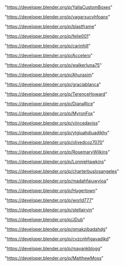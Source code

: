 "https://developer.blender.org/p/YallaCustomBoxes"

"https://developer.blender.org/p/vagarxucyhfoanx"

"https://developer.blender.org/p/blastframe"

"https://developer.blender.org/p/felie001"

"https://developer.blender.org/p/carinhill"

"https://developer.blender.org/p/Accelero"

"https://developer.blender.org/p/walkerluna75"

"https://developer.blender.org/p/Ahurasim"

"https://developer.blender.org/p/graciablanca"

"https://developer.blender.org/p/TerenceHoward"

"https://developer.blender.org/p/DianaRice"

"https://developer.blender.org/p/MyronFox"

"https://developer.blender.org/p/viincedaviss"

"https://developer.blender.org/p/ytgiuahdiuadjkhy"

"https://developer.blender.org/p/olivedcoz7070"

"https://developer.blender.org/p/RosemaryWilkins"

"https://developer.blender.org/p/LonnieHawkins"

"https://developer.blender.org/p/charterbuslosangeles"

"https://developer.blender.org/p/madahfaiuwyioa"

"https://developer.blender.org/p/Hugertown"

"https://developer.blender.org/p/world777"

"https://developer.blender.org/p/stellairvin"

"https://developer.blender.org/p/JDub"

"https://developer.blender.org/p/qmakzjbadahdg"

"https://developer.blender.org/p/cvzcnhfjgavadikd"

"https://developer.blender.org/p/mayankblogg"

"https://developer.blender.org/p/MatthewMoss"

 
 
